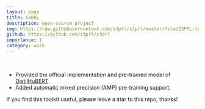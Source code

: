 ```yaml
---
layout: page
title: S3PRL
description: open-source project
img: https://raw.githubusercontent.com/s3prl/s3prl/master/file/S3PRL-logo.png
github: https://github.com/s3prl/s3prl
importance: 1
category: work
---
```


<div class="row">
    <div class="col-sm-1 mt-3 mt-md-0">
    </div>
    <div class="col-sm-10 mt-3 mt-md-0">
        <img class="img-fluid rounded z-depth-1" src="{{ 'https://raw.githubusercontent.com/s3prl/s3prl/master/file/S3PRL-logo.png'}}" alt="" title="minasr logo"/>
    </div>
    <div class="col-sm-1 mt-3 mt-md-0">
    </div>
</div>
<br>

- Provided the official implementation and pre-trained model of <a href="http://arxiv.org/abs/2110.01900" target="_blank" rel="noopener">DistilHuBERT</a>.
- Added automatic mixed precision (AMP) pre-training support.

If you find this toolkit useful, please leave a star to this repo, thanks!
